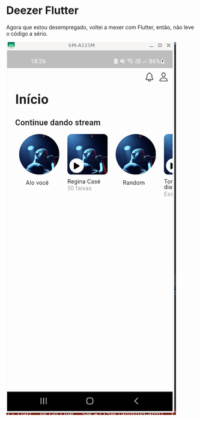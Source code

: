 # Deezer Flutter

Agora que estou desempregado, voltei a mexer com Flutter, então, não leve o código a sério.

![](final.gif)
